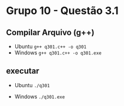 
# Grupo 10 - Questão 3.1

## Compilar Arquivo (g++)

- Ubuntu
```g++ q301.c++ -o q301```
- Windows
```g++ q301.c++ -o q301.exe```

## executar

- Ubuntu
```./q301```

- Windows
```./q301.exe```
